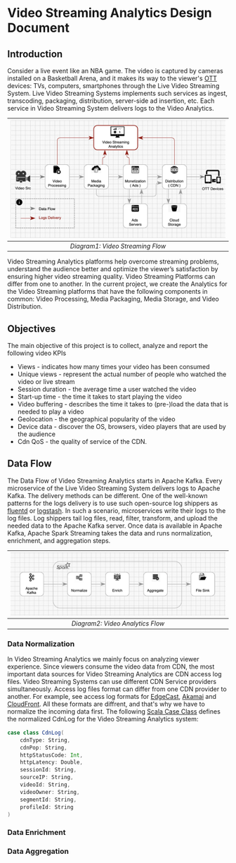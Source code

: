 # Video Streaming Analytics Design Document

## Introduction
Consider a live event like an NBA game. The video is captured by cameras installed on a Basketball Arena, and it makes its way to the viewer's [OTT](https://en.wikipedia.org/wiki/Over-the-top_media_service) devices: TVs, computers, smartphones through the Live Video Streaming System. Live Video Streaming Systems implements such services as ingest, transcoding, packaging, distribution, server-side ad insertion, etc. Each service in Video Streaming System delivers logs to the Video Analytics.

| ![Video Streaming Analytics](https://github.com/dimastatz/video-streaming-analytics/blob/main/docs/chart-video-streaming.png) |
|:--:| 
| *Diagram1: Video Streaming Flow* |

Video Streaming Analytics platforms help overcome streaming problems, understand the audience better and optimize the viewer’s satisfaction by ensuring higher video streaming quality. 
Video Streaming Platforms can differ from one to another. In the current project, we create the Analytics for the Video Streaming platforms that have the following components in common: Video Processing, Media Packaging, Media Storage, and Video Distribution.

## Objectives
The main objective of this project is to collect, analyze and report the following video KPIs
  - Views - indicates how many times your video has been consumed
  - Unique views - represent the actual number of people who watched the video or live stream
  - Session duration - the average time a user watched the video
  - Start-up time - the time it takes to start playing the video
  - Video buffering - describes the time it takes to (pre-)load the data that is needed to play a video
  - Geolocation - the geographical popularity of the video
  - Device data - discover the OS, browsers, video players that are used by the audience 
  - Cdn QoS - the quality of service of the CDN.

## Data Flow
The Data Flow of Video Streaming Analytics starts in Apache Kafka. Every microservice of the Live Video Streaming System delivers logs to Apache Kafka. The delivery methods can be different. One of the well-known patterns for the logs delivery is to use such open-source log shippers as [fluentd](https://www.fluentd.org/) or [logstash](https://www.elastic.co/logstash/). In such a scenario, microservices write their logs to the log files. Log shippers tail log files, read, filter, transform, and upload the needed data to the Apache Kafka server. 
Once data is available in Apache Kafka, Apache Spark Streaming takes the data and runs normalization, enrichment, and aggregation steps. 

| ![alt text](https://github.com/dimastatz/video-streaming-analytics/blob/0ec45b4eb3200fd7edbb32c5d09a538f863dce3b/docs/chart-spark-app.png) |
| :--: |
| *Diagram2: Video Analytics Flow* |  


### Data Normalization
In Video Streaming Analytics we mainly focus on analyzing viewer experience. Since viewers consume the video data from CDN, the most important data sources for Video Streaming Analytics are CDN access log files. Video Streaming Systems can use different CDN Service providers simultaneously. Access log files format can differ from one CDN provider to another. For example, see access log formats for [EdgeCast](https://docs.edgecast.com/cdn/Content/RTLD/Log-Fields.htm), [Akamai](https://learn.akamai.com/en-us/webhelp/datastream/datastream-user-guide/GUID-56313AE3-C16F-4BCF-9D83-C26DE737F762.html) and [CloudFront](https://docs.aws.amazon.com/AmazonCloudFront/latest/DeveloperGuide/AccessLogs.html#access-logs-analyzing). All these formats are diffrent, and that's why we have to normalize the incoming data first. The following [Scala Case Class](https://docs.scala-lang.org/tour/case-classes.html) defines the normalized CdnLog for the Video Streaming Analytics system:

```scala
case class CdnLog(
    cdnType: String,
    cdnPop: String,
    httpStatusCode: Int,
    httpLatency: Double,
    sessionId: String,
    sourceIP: String,
    videoId: String,
    videoOwner: String,
    segmentId: String,
    profileId: String
)
```

### Data Enrichment

### Data Aggregation


